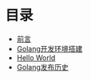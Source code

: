 # 目录

- [前言](preface.md)
- [Golang开发环境搭建](install-golang.md)
- [Hello World](hello-world.md)
- [Golang发布历史](release-history.md)